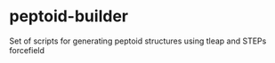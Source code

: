 # peptoid-builder
Set of scripts for generating peptoid structures using tleap and STEPs forcefield
